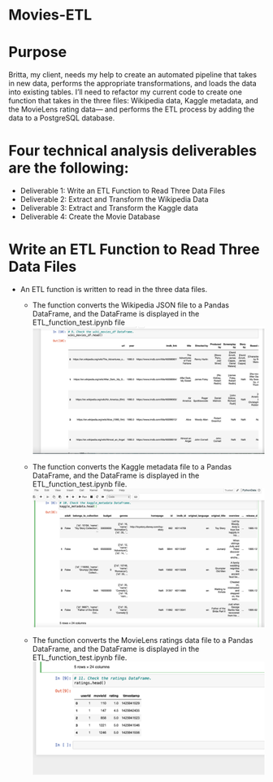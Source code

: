 # Movies-ETL

# Purpose

Britta, my client, needs my help to create an automated pipeline that takes in new data, performs the appropriate transformations, and loads the data into existing tables. I’ll need to refactor my current code to create one function that takes in the three files: Wikipedia data, Kaggle metadata, and the MovieLens rating data— and performs the ETL process by adding the data to a PostgreSQL database.

# Four technical analysis deliverables are the following:
  * Deliverable 1: Write an ETL Function to Read Three Data Files
  * Deliverable 2: Extract and Transform the Wikipedia Data
  * Deliverable 3: Extract and Transform the Kaggle data
  * Deliverable 4: Create the Movie Database

# Write an ETL Function to Read Three Data Files 
 * An ETL function is written to read in the three data files.
   - The function converts the Wikipedia JSON file to a Pandas DataFrame, and the DataFrame is displayed in the ETL_function_test.ipynb file
![wiki_movies_df](https://github.com/cbrito3/Movies-ETL/blob/main/wiki_movies_df.png)

   - The function converts the Kaggle metadata file to a Pandas DataFrame, and the DataFrame is displayed in the ETL_function_test.ipynb file. 
![kaggle_metadata](https://github.com/cbrito3/Movies-ETL/blob/main/kaggle_metadata.png)
   
   - The function converts the MovieLens ratings data file to a Pandas DataFrame, and the DataFrame is displayed in the ETL_function_test.ipynb file. 
![ratings](https://github.com/cbrito3/Movies-ETL/blob/main/ratings.png)
